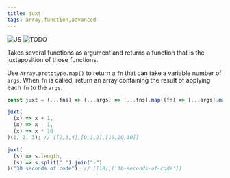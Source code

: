 ```yaml
---
title: juxt
tags: array,function,advanced
---
```


![JS](https://img.shields.io/badge/supports-javascript-yellow.svg?style=flat-square)
![TODO](https://img.shields.io/badge///TODO-blue.svg?style=flat-square)

Takes several functions as argument and returns a function that is the juxtaposition of those functions.

Use `Array.prototype.map()` to return a `fn` that can take a variable number of `args`.
When `fn` is called, return an array containing the result of applying each `fn` to the `args`.

```js
const juxt = (...fns) => (...args) => [...fns].map((fn) => [...args].map(fn));
```

```js
juxt(
  (x) => x + 1,
  (x) => x - 1,
  (x) => x * 10
)(1, 2, 3); // [[2,3,4],[0,1,2],[10,20,30]]

juxt(
  (s) => s.length,
  (s) => s.split(" ").join("-")
)("30 seconds of code"); // [[18],['30-seconds-of-code']]
```
